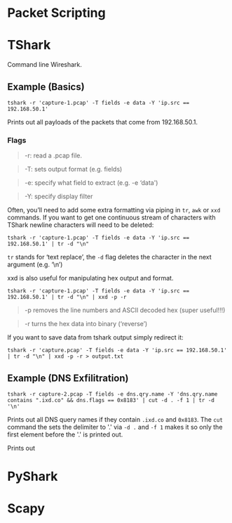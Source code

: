 # Packet Scripting

# TShark

Command line Wireshark.

## Example (Basics)

```
tshark -r 'capture-1.pcap' -T fields -e data -Y 'ip.src == 192.168.50.1'
```

Prints out all payloads of the packets that come from 192.168.50.1.

### Flags
>-r: read a .pcap file.


>-T: sets output format (e.g. fields)


>-e: specify what field to extract (e.g. -e ‘data')


>-Y: specify display filter

Often, you’ll need to add some extra formatting via piping in ``tr``, ``awk`` or ``xxd`` commands. If you want to get one continuous stream of characters with TShark newline characters will need to be deleted:

```
tshark -r 'capture-1.pcap' -T fields -e data -Y 'ip.src == 192.168.50.1' | tr -d "\n"
```

``tr`` stands for ‘text replace’, the ``-d`` flag deletes the character in the next argument (e.g. ‘\n’)

xxd is also useful for manipulating hex output and format. 

```
tshark -r 'capture-1.pcap' -T fields -e data -Y 'ip.src == 192.168.50.1' | tr -d "\n" | xxd -p -r
```

>-p removes the line numbers and ASCII decoded hex (super useful!!!) 


>-r turns the hex data into binary (‘reverse’)

If you want to save data from tshark output simply redirect it:

```
tshark -r 'capture.pcap' -T fields -e data -Y 'ip.src == 192.168.50.1' | tr -d "\n" | xxd -p -r > output.txt
```

## Example (DNS Exfilitration)

```
tshark -r capture-2.pcap -T fields -e dns.qry.name -Y 'dns.qry.name contains ".ixd.co" && dns.flags == 0x8183' | cut -d . -f 1 | tr -d '\n'
```

Prints out all DNS query names if they contain ``.ixd.co`` and ``0x8183``. The ``cut`` command the sets the delimiter to '.' via ``-d .`` and ``-f 1`` makes it so only the first element before the '.' is printed out. 


Prints out 

# PyShark

# Scapy

